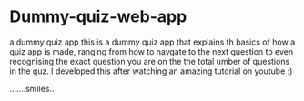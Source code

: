 # Dummy-quiz-web-app
a dummy quiz app
this is a dummy quiz app that explains th basics of how a quiz app is made, ranging from how to navgate to the next question 
to even recognising the exact question you are on the the total umber of questions in the quz.
I developed this after watching an amazing tutorial on youtube :) 

.......smiles..
